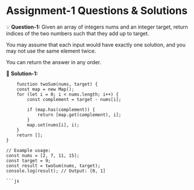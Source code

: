 # Assignment-1 Questions & Solutions

💡 **Question-1:** Given an array of integers nums and an integer target, return indices of the two numbers such that they add up to target.

You may assume that each input would have exactly one solution, and you may not use the same element twice.

You can return the answer in any order.

💬 **Solution-1:**

```
    function twoSum(nums, target) {
    const map = new Map();
    for (let i = 0; i < nums.length; i++) {
        const complement = target - nums[i];

        if (map.has(complement)) {
            return [map.get(complement), i];
        }
        map.set(nums[i], i);
    }
    return [];
}

// Example usage:
const nums = [2, 7, 11, 15];
const target = 9;
const result = twoSum(nums, target);
console.log(result); // Output: [0, 1]

```js